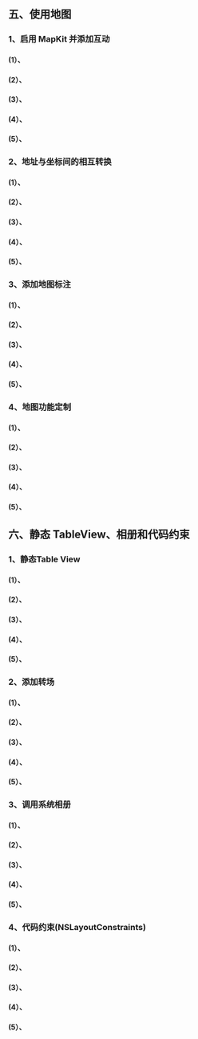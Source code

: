 ## 五、使用地图

### 1、启用 MapKit 并添加互动
#### (1）、

#### (2）、

#### (3）、

#### (4）、

#### (5）、
### 2、地址与坐标间的相互转换
#### (1）、

#### (2）、

#### (3）、

#### (4）、

#### (5）、
### 3、添加地图标注
#### (1）、

#### (2）、

#### (3）、

#### (4）、

#### (5）、
### 4、地图功能定制
#### (1）、

#### (2）、

#### (3）、

#### (4）、

#### (5）、
## 六、静态 TableView、相册和代码约束

### 1、静态Table View
#### (1）、

#### (2）、

#### (3）、

#### (4）、

#### (5）、
### 2、添加转场
#### (1）、

#### (2）、

#### (3）、

#### (4）、

#### (5）、
### 3、调用系统相册
#### (1）、

#### (2）、

#### (3）、

#### (4）、

#### (5）、
### 4、代码约束(NSLayoutConstraints)
#### (1）、

#### (2）、

#### (3）、

#### (4）、

#### (5）、